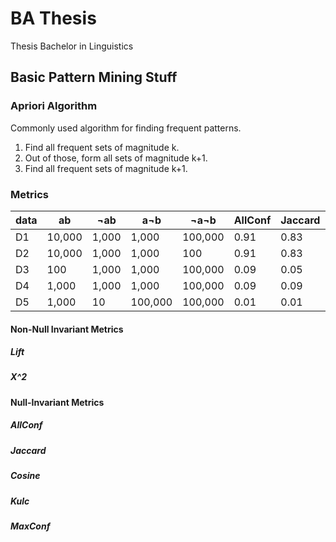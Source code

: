 # BA Thesis
Thesis Bachelor in Linguistics

## Basic Pattern Mining Stuff

### Apriori Algorithm

Commonly used algorithm for finding frequent patterns.

1. Find all frequent sets of magnitude k.
2. Out of those, form all sets of magnitude k+1.
3. Find all frequent sets of magnitude k+1.

### Metrics

data | ab | ¬ab | a¬b | ¬a¬b | AllConf | Jaccard | Cosine | Kulc | MaxConf
-----|----|-----|-----|------|---------|---------|--------|------|--------
D1 | 10,000 | 1,000 | 1,000 | 100,000 | 0.91 | 0.83 | 0.91 | 0.91 | 0.91
D2 | 10,000 | 1,000 | 1,000 | 100 | 0.91 | 0.83 | 0.91 | 0.91 | 0.91
D3 | 100 | 1,000 | 1,000 | 100,000 | 0.09 | 0.05 | 0.09 | 0.09 | 0.09
D4 | 1,000 | 1,000 | 1,000 | 100,000 | 0.09 | 0.09 | 0.29 | 0.5 | 0.91
D5 | 1,000 | 10 | 100,000 | 100,000 | 0.01 | 0.01 | 0.10 | 0.5 | 0.99
#### Non-Null Invariant Metrics
##### Lift
##### Χ^2
#### Null-Invariant Metrics
##### AllConf
##### Jaccard
##### Cosine
##### Kulc
##### MaxConf
